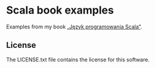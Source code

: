 # Scala book examples

Examples from my book [„Język programowania Scala”](http://www.grzegorzbalcerek.net/jps/index.html).

## License

The LICENSE.txt file contains the license for this software.
